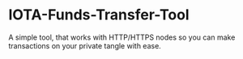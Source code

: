 # IOTA-Funds-Transfer-Tool
A simple tool, that works with HTTP/HTTPS nodes so you can make transactions on your private tangle with ease.
